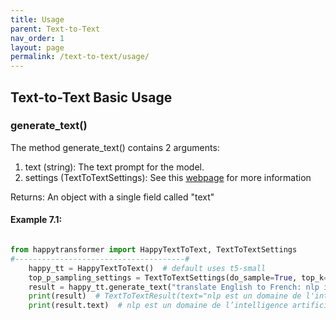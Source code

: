 ```yaml
---
title: Usage
parent: Text-to-Text
nav_order: 1
layout: page
permalink: /text-to-text/usage/
---
```


## Text-to-Text Basic Usage
### generate_text()
The method generate_text() contains 2 arguments:
1. text (string): The text prompt for the model. 
2. settings (TextToTextSettings): See this [webpage](/text-to-text/settings/) for more information


Returns: 
An object with a single field called "text"


#### Example 7.1:
```python

from happytransformer import HappyTextToText, TextToTextSettings
#--------------------------------------#
    happy_tt = HappyTextToText()  # default uses t5-small
    top_p_sampling_settings = TextToTextSettings(do_sample=True, top_k=0, top_p=0.8, temperature=0.7,  min_length=20, max_length=20, early_stopping=True)
    result = happy_tt.generate_text("translate English to French: nlp is a field of artificial intelligence", args=top_p_sampling_settings)
    print(result)  # TextToTextResult(text="nlp est un domaine de l'intelligence artificielle...")
    print(result.text)  # nlp est un domaine de l’intelligence artificielle. n

```

